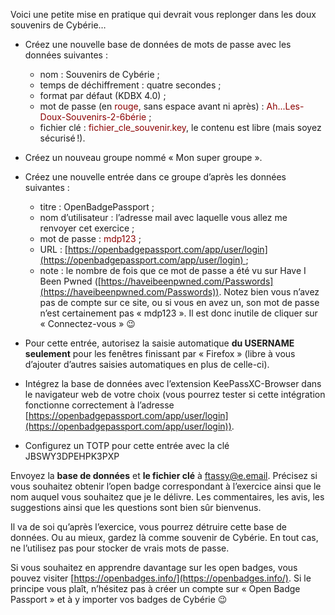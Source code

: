 Voici une petite mise en pratique qui devrait vous replonger dans les doux souvenirs de Cybérie…  

* Créez une nouvelle base de données de mots de passe avec les données suivantes :
    - nom : Souvenirs de Cybérie ;
	- temps de déchiffrement : quatre secondes ;
	- format par défaut (KDBX 4.0) ;
	- mot de passe (en <span style="color: darkred;">rouge</span>, sans espace avant ni après) : <span style="color: darkred;">Ah...Les-Doux-Souvenirs-2-6bérie</span> ;
	- fichier clé : <span style="color: darkred;">fichier_cle_souvenir.key</span>, le contenu est libre (mais soyez sécurisé !).
  
* Créez un nouveau groupe nommé « Mon super groupe ».
  
* Créez une nouvelle entrée dans ce groupe d’après les données suivantes :
	- titre : OpenBadgePassport ;
	- nom d’utilisateur : l’adresse mail avec laquelle vous allez me renvoyer cet exercice ;
	- mot de passe : <span style="color: darkred;">mdp123</span> ;
	- URL : [https://openbadgepassport.com/app/user/login](https://openbadgepassport.com/app/user/login) ;
	- note : le nombre de fois que ce mot de passe a été vu sur Have I Been Pwned ([https://haveibeenpwned.com/Passwords](https://haveibeenpwned.com/Passwords)).
  Notez bien vous n’avez pas de compte sur ce site, ou si vous en avez un, son mot de passe n’est certainement pas « mdp123 ». Il est donc inutile de cliquer sur « Connectez-vous » 😉
  
* Pour cette entrée, autorisez la saisie automatique **du USERNAME seulement** pour les fenêtres finissant par « Firefox » (libre à vous d’ajouter d’autres saisies automatiques en plus de celle-ci).
  
* Intégrez la base de données avec l’extension KeePassXC-Browser dans le navigateur web de votre choix (vous pourrez tester si cette intégration fonctionne correctement à l’adresse [https://openbadgepassport.com/app/user/login](https://openbadgepassport.com/app/user/login)).
  
* Configurez un TOTP pour cette entrée avec la clé JBSWY3DPEHPK3PXP

Envoyez la **base de données** et **le fichier clé** à [ftassy@e.email](ftassy@e.email). Précisez si vous souhaitez obtenir l’open badge correspondant à l’exercice ainsi que le nom auquel vous souhaitez que je le délivre. Les commentaires, les avis, les suggestions ainsi que les questions sont bien sûr bienvenus.  

Il va de soi qu’après l’exercice, vous pourrez détruire cette base de données. Ou au mieux, gardez là comme souvenir de Cybérie. En tout cas, ne l’utilisez pas pour stocker de vrais mots de passe.  

Si vous souhaitez en apprendre davantage sur les open badges, vous pouvez visiter [https://openbadges.info/](https://openbadges.info/). Si le principe vous plaît, n’hésitez pas à créer un compte sur « Open Badge Passport » et à y importer vos badges de Cybérie 😉  

